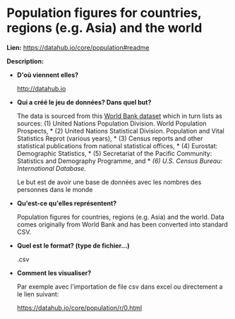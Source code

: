 # **Population figures for countries, regions (e.g. Asia) and the world** 

**Lien:** https://datahub.io/core/population#readme

**Description:**

- **D'où viennent elles?**

  http://datahub.io

  

- **Qui a créé le jeu de données? Dans quel but?**

  The data is sourced from this [World Bank dataset](http://data.worldbank.org/indicator/SP.POP.TOTL) which in turn lists as sources: 
  (1) United Nations Population Division. World Population Prospects, *
  (2) United Nations Statistical Division. Population and Vital Statistics Reprot (various years), *
  (3) Census reports and other statistical publications from national statistical offices, *
  (4) Eurostat: Demographic Statistics, *
  (5) Secretariat of the Pacific Community: Statistics and Demography Programme, and *
  *(6) U.S. Census Bureau: International Database.*

  

  Le but est de avoir une base de données avec les nombres des personnes dans le monde  

  

- **Qu'est-ce qu'elles représentent?**

  Population figures for countries, regions (e.g. Asia) and the world. Data comes originally from World Bank and has been converted into standard CSV.

  

- **Quel est le format? (type de fichier...)**

  .csv 

  

- **Comment les visualiser?**

  Par exemple avec l'importation de file csv dans excel ou directement a le lien suivant:

  https://datahub.io/core/population/r/0.html

  



